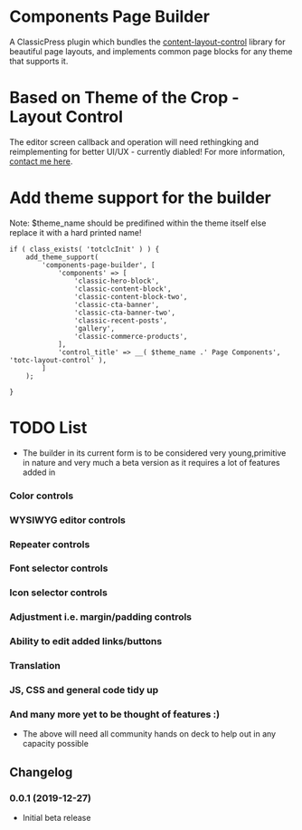 # Components Page Builder
A ClassicPress plugin which bundles the [content-layout-control](https://github.com/NateWr/content-layout-control) library for beautiful page layouts, and implements common page blocks for any theme that supports it.

# Based on Theme of the Crop - Layout Control

The editor screen callback and operation will need rethingking and reimplementing for better UI/UX - currently diabled!
For more information, [contact me here](https://cpengineered.com/contact).

# Add theme support for the builder

Note: $theme_name should be predifined within the theme itself else replace it with a hard printed name!
```
if ( class_exists( 'totclcInit' ) ) {
	add_theme_support( 
		'components-page-builder', [
			'components' => [
				'classic-hero-block',
				'classic-content-block',
				'classic-content-block-two',
				'classic-cta-banner',
				'classic-cta-banner-two',					
				'classic-recent-posts',
				'gallery',
				'classic-commerce-products',
			],
			'control_title' => __( $theme_name .' Page Components', 'totc-layout-control' ),
		] 
	);
	
}
```

# TODO List
* The builder in its current form is to be considered very young,primitive in nature and very much a beta version as it requires a lot of features added in

### Color controls

### WYSIWYG editor controls

### Repeater controls

### Font selector controls

### Icon selector controls

### Adjustment i.e. margin/padding controls

### Ability to edit added links/buttons

### Translation

### JS, CSS and general code tidy up

### And many more yet to be thought of features :) 

* The above will need all community hands on deck to help out in any capacity possible

## Changelog

### 0.0.1 (2019-12-27)
* Initial beta release
